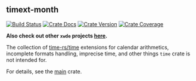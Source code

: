 ## timext-month

[![Build Status][action-badge]][action-url]
[![Crate Docs][docs-badge]][docs-url]
[![Crate Version][crates-badge]][crates-url]
[![Crate Coverage][coverage-badge]][coverage-url]

**Also check out other `xwde` projects [here](https://github.com/xwde).**

[action-badge]: https://img.shields.io/github/actions/workflow/status/xwde/time/build.yaml?branch=main&label=build&logo=github&style=flat-square
[action-url]: https://github.com/xwde/time/actions/workflows/build.yaml
[crates-badge]: https://img.shields.io/crates/v/timext.svg?logo=rust&style=flat-square
[crates-url]: https://crates.io/crates/timext
[docs-badge]: https://img.shields.io/docsrs/timext?logo=Docs.rs&style=flat-square
[docs-url]: http://docs.rs/timext
[coverage-badge]: https://img.shields.io/codecov/c/github/xwde/time?logo=codecov&logoColor=white&style=flat-square
[coverage-url]: https://app.codecov.io/gh/xwde/time

The collection of [time-rs/time](https://github.com/time-rs/time/) extensions
for calendar arithmetics, incomplete formats handling, imprecise time, and other
things `time` crate is not intended for.

For details, see the [main](https://crates.io/crates/timext) crate.

